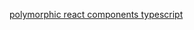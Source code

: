 [polymorphic react components typescript](https://www.benmvp.com/blog/polymorphic-react-components-typescript/)
